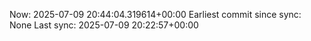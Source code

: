 Now: 2025-07-09 20:44:04.319614+00:00 Earliest commit since sync: None Last sync: 2025-07-09 20:22:57+00:00
